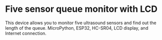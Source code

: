 # Five sensor queue monitor with LCD
This device allows you to monitor five ultrasound sensors and find out the length of the queue. MicroPython, ESP32, HC-SR04, LCD display, and Internet connection.
